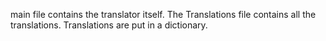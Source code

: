 main file contains the translator itself.
The Translations file contains all the translations. 
Translations are put in a dictionary. 

